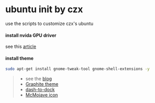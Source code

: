 # ubuntu init by czx

use the scripts to customize czx's ubuntu

#### install nvida GPU driver

see this [article](https://blog.csdn.net/qq_41166909/article/details/123917167)

#### install theme

```sh
sudo apt-get install gnome-tweak-tool gnome-shell-extensions -y
```

> + see the [blog](https://blog.csdn.net/Acegem/article/details/126710645)
> + [Graphite theme](https://github.com/vinceliuice/Graphite-gtk-theme)
> + [dash-to-dock](https://blog.csdn.net/qq_45577269/article/details/124140555)
> + [McMojave icon](https://github.com/vinceliuice/McMojave-circle)

